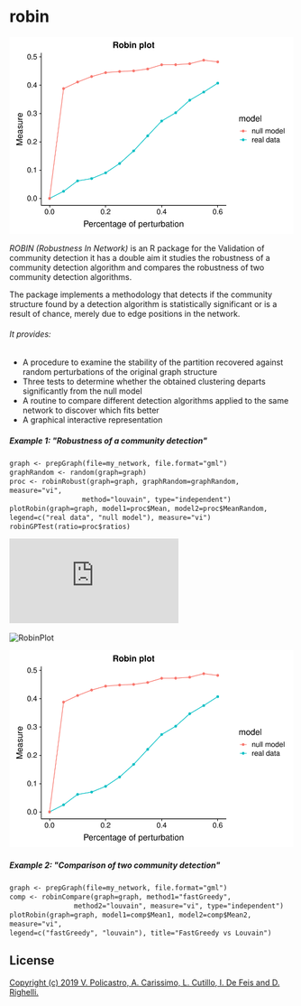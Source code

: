 # robin
<img src="https://github.com/ValeriaPolicastro/robin/blob/master/R/Figure_Paper_files/figure-latex/unnamed-chunk-1-1.pdf" title="RobinPlot" alt="RobinPlot"></a>

<!-- [!["RobinPlot"]("https://github.com/ValeriaPolicastro/robin/blob/master/R/Figure_Paper_files/figure-latex/unnamed-chunk-1-1.pdf")]-->


*ROBIN (Robustness In Network)* is an R package for the Validation of community detection it has a double aim it studies the robustness of a community detection algorithm and compares the robustness of two community detection algorithms. 

The package implements a methodology that detects if the community structure 
found by a detection algorithm is statistically significant or is a result 
of chance, merely due to edge positions in the network.

###### It provides:
* A procedure to examine the stability of the partition recovered against random 
perturbations of the original graph structure
* Three tests to determine whether the obtained clustering departs significantly 
from the null model
* A routine to compare different detection algorithms applied to the same 
network to discover which fits better
* A graphical interactive representation


##### Example 1: "Robustness of a community detection"
```{r}
graph <- prepGraph(file=my_network, file.format="gml")
graphRandom <- random(graph=graph)
proc <- robinRobust(graph=graph, graphRandom=graphRandom, measure="vi", 
                  method="louvain", type="independent")               
plotRobin(graph=graph, model1=proc$Mean, model2=proc$MeanRandom, 
legend=c("real data", "null model"), measure="vi")
robinGPTest(ratio=proc$ratios)
```
![Immagine di Yaktocat](https://github.com/ValeriaPolicastro/robin/blob/master/R/Figure_Paper_files/figure-latex/unnamed-chunk-1-1.pdf)
</pre>

![RobinPlot]("https://github.com/ValeriaPolicastro/robin/blob/master/R/Figure_Paper_files/figure-latex/unnamed-chunk-1-1.pdf")

<img src="https://github.com/ValeriaPolicastro/robin/blob/master/R/Figure_Paper_files/figure-latex/unnamed-chunk-1-1.pdf"/>


##### Example 2: "Comparison of two community detection"
```{r}
graph <- prepGraph(file=my_network, file.format="gml")
comp <- robinCompare(graph=graph, method1="fastGreedy",
                method2="louvain", measure="vi", type="independent")                
plotRobin(graph=graph, model1=comp$Mean1, model2=comp$Mean2, measure="vi", 
legend=c("fastGreedy", "louvain"), title="FastGreedy vs Louvain")
```
## License
[Copyright (c) 2019 V. Policastro,  A. Carissimo, L. Cutillo, I. De Feis and D. Righelli.](https://github.com/ValeriaPolicastro/robin/blob/master/LICENCE)

